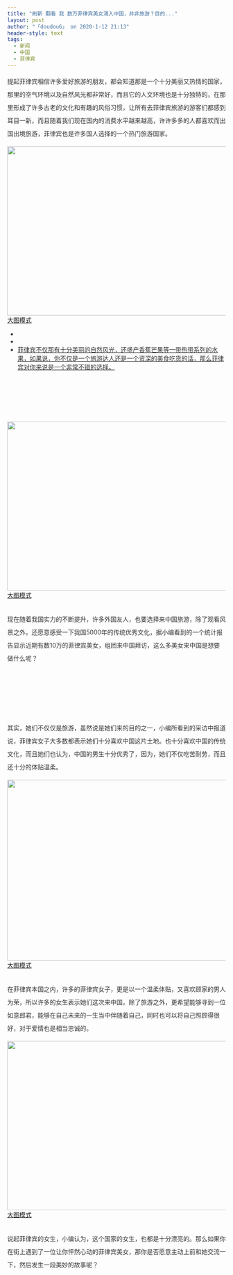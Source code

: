 ```yaml
---
title: "刷新 翻看 我 数万菲律宾美女涌入中国，并非旅游？目的..."
layout: post
author: "「doudou6」 on 2020-1-12 21:13"
header-style: text
tags:
  - 新闻
  - 中国
  - 菲律宾
---
```


<head></head>
<body>
 <p style="line-height:30px;text-indent:nullem;text-align:left"><font style="color:rgb(51, 51, 51)">提起菲律宾相信许多爱好旅游的朋友，都会知道那是一个十分美丽又热情的国家，那里的空气环境以及自然风光都非常好，而且它的人文环境也是十分独特的，在那里形成了许多古老的文化和有趣的风俗习惯，让所有去菲律宾旅游的游客们都感到耳目一新，而且随着我们现在国内的消费水平越来越高，许许多多的人都喜欢而出国出境旅游，菲律宾也是许多国人选择的一个热门旅游国家。</font></p>
 <font style="color:rgb(51, 51, 51)"><img width="750" height="389" src="https://p0.ssl.qhimg.com/t01300d36b6dda7e9b8.jpg"><font style="color:rgb(255, 255, 255)"><font style="font-size:14px"><a href="https://www.360kuai.com/pc/93d6bab9fdae6a773?cota=3&amp;kuai_so=1&amp;sign=360_e39369d1&amp;refer_scene=so_3&amp;tuji=force#1" target="_blank">大图模式</a></font></font><br> 
  <ul> 
   <li></li> 
   <li></li> 
   <li><font style="color:rgb(0, 0, 0)"><a href="http://redirect.simba.taobao.com/rd?c=un&amp;w=unionsem&amp;k=74175f13c74157df&amp;p=mm_26632360_8858797_131896099&amp;b=qihoo_{keywordid}&amp;f=https://uland.taobao.com/sem/tbsearch?keyword=%E7%A7%8B%E5%86%AC%E4%BF%9D%E6%9A%96%E5%86%85%E8%A1%A3%E5%A5%B3%E5%8F%91%E7%83%AD%E7%BA%A4%E7%BB%B4%E8%95%BE%E4%B8%9D%E6%89%98%E8%83%B8%E6%97%A0%E8%A2%96%E4%BF%AE%E5%A1%91%E8%BA%AB%E6%89%93%E5%BA%95%E4%BF%9D%E6%9A%96%E8%83%8C%E5%BF%83%E8%96%84%E6%AC%BE%E4%B8%8A%E8%A1%A3&amp;" target="_blank"><font color="#333333">菲律宾不仅那有十分美丽的自然风光，还盛产香蕉芒果等一带热带系列的水果，如果说，你不仅是一个旅游达人还是一个资深的美食吃货的话，那么菲律宾对你来说是一个非常不错的选择。</font></a></font><br> </li> 
  </ul><br> <br> <br> <br> <br> </font>
 <br> 
 <font style="color:rgb(51, 51, 51)"><img width="750" height="389" src="https://p0.ssl.qhimg.com/t01a227d4116a05deeb.jpg"><font style="color:rgb(255, 255, 255)"><font style="font-size:14px"><a href="https://www.360kuai.com/pc/93d6bab9fdae6a773?cota=3&amp;kuai_so=1&amp;sign=360_e39369d1&amp;refer_scene=so_3&amp;tuji=force#2" target="_blank">大图模式</a></font></font><br> </font>
 <br> 
 <p style="line-height:30px;text-indent:nullem;text-align:left"><font style="color:rgb(51, 51, 51)">现在随着我国实力的不断提升，许多外国友人，也要选择来中国旅游，除了观看风景之外，还愿意感受一下我国5000年的传统优秀文化，据小编看到的一个统计报告显示近期有数10万的菲律宾美女，组团来中国拜访，这么多美女来中国是想要做什么呢？</font></p>
 <font style="color:rgb(51, 51, 51)"><br> <br> <br> <br> <br> </font>
 <br> 
 <p style="line-height:30px;text-indent:nullem;text-align:left"><font style="color:rgb(51, 51, 51)">其实，她们不仅仅是旅游，虽然说是她们来的目的之一，小编所看到的采访中报道说，菲律宾女子大多数都表示她们十分喜欢中国这片土地。也十分喜欢中国的传统文化，而且她们也认为，中国的男生十分优秀了，因为，她们不仅吃苦耐劳，而且还十分的体贴温柔。</font></p>
 <font style="color:rgb(51, 51, 51)"><img width="750" height="416" src="https://p0.ssl.qhimg.com/t01864a0714c3f84d37.jpg"><font style="color:rgb(255, 255, 255)"><font style="font-size:14px"><a href="https://www.360kuai.com/pc/93d6bab9fdae6a773?cota=3&amp;kuai_so=1&amp;sign=360_e39369d1&amp;refer_scene=so_3&amp;tuji=force#4" target="_blank">大图模式</a></font></font><br> </font>
 <br> 
 <p style="line-height:30px;text-indent:nullem;text-align:left"><font style="color:rgb(51, 51, 51)">在菲律宾本国之内，许多的菲律宾女子，更是以一个温柔体贴，又喜欢顾家的男人为荣，所以许多的女生表示她们这次来中国，除了旅游之外，更希望能够寻到一位如意郎君，能够在自己未来的一生当中伴随着自己，同时也可以将自己照顾得很好，对于爱情也是相当忠诚的。</font></p>
 <font style="color:rgb(51, 51, 51)"><img width="750" height="389" src="https://p0.ssl.qhimg.com/t01c7553c9a4eb531d4.jpg"><font style="color:rgb(255, 255, 255)"><font style="font-size:14px"><a href="https://www.360kuai.com/pc/93d6bab9fdae6a773?cota=3&amp;kuai_so=1&amp;sign=360_e39369d1&amp;refer_scene=so_3&amp;tuji=force#5" target="_blank">大图模式</a></font></font><br> </font>
 <br> 
 <p style="line-height:30px;text-indent:nullem;text-align:left"><font style="color:rgb(51, 51, 51)">说起菲律宾的女生，小编认为，这个国家的女生，也都是十分漂亮的。那么如果你在街上遇到了一位让你怦然心动的菲律宾美女，那你是否愿意主动上前和她交流一下，然后发生一段美妙的故事呢？</font></p>
 <br>
</body>


